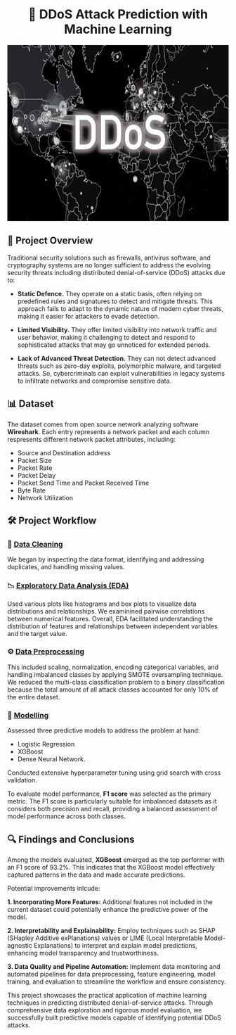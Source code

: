 <h1 align="center">
  🤖 DDoS Attack Prediction with Machine Learning
</h1>

<p align="center">
  <img src="https://github.com/aidos-askhatuly/DDos_attack_detection/raw/main/pics/ddosattacks.jpg" alt="Description" width="600" height="400">
</p>

## 🎯 Project Overview
Traditional security solutions such as firewalls, antivirus software, and cryptography systems are no longer sufficient to address the evolving security threats including distiributed denial-of-service (DDoS) attacks due to:

- **Static Defence.** They operate on a static basis, often relying on predefined rules and signatures to detect and mitigate threats. This approach fails to adapt to the dynamic nature of modern cyber threats, making it easier for attackers to evade detection.

- **Limited Visibility.** They offer limited visibility into network traffic and user behavior, making it challenging to detect and respond to sophisticated attacks that may go unnoticed for extended periods.

- **Lack of Advanced Threat Detection.**  They can not detect advanced threats such as zero-day exploits, polymorphic malware, and targeted attacks. So, cybercriminals can exploit vulnerabilities in legacy systems to infiltrate networks and compromise sensitive data.

##  📊 Dataset
The dataset comes from open source network analyzing software **Wireshark**. Each entry represents a network packet and each column respresents different network packet attributes, including:
* Source and Destination address
* Packet Size
* Packet Rate
* Packet Delay
* Packet Send Time and Packet Received Time
* Byte Rate
* Network Utilization

## 🛠️ Project Workflow
### 🧹 <a href=https://github.com/aidos-askhatuly/DDos_attack_detection/blob/main/1.%20Data%20Cleaning.ipynb> Data Cleaning</a>
We began by inspecting the data format, identifying and addressing duplicates, and handling missing values.

### 📉 <a href=https://github.com/aidos-askhatuly/DDos_attack_detection/blob/main/2.%20EDA.ipynb> Exploratory Data Analysis (EDA) </a>
Used various plots like histograms and box plots to visualize data distributions and relationships. We examinined pairwise correlations between numerical features. Overall, EDA facilitated understanding the distribution of features and relationships between independent variables and the target value.

### ⚙️ <a href=https://github.com/aidos-askhatuly/DDos_attack_detection/blob/main/3.%20Data%20Preprocessing.ipynb> Data Preprocessing </a>
This included scaling, normalization, encoding categorical variables, and handling imbalanced classes by applying SMOTE oversampling technique. We reduced the multi-class classification problem to a binary classification because the total amount of all attack classes accounted for only 10% of the entire dataset.
### 🔮 <a href=https://github.com/aidos-askhatuly/DDos_attack_detection/blob/main/4.%20Modelling.ipynb> Modelling </a>
Assessed three predictive models to address the problem at hand:
* Logistic Regression
* XGBoost
* Dense Neural Network.
  
Conducted extensive hyperparameter tuning using grid search with cross validation.

To evaluate model performance, **F1 score** was selected as the primary metric. The F1 score is particularly suitable for imbalanced datasets as it considers both precision and recall, providing a balanced assessment of model performance across both classes.
## 🔍 Findings and Conclusions
Among the models evaluated, **XGBoost** emerged as the top performer with an F1 score of 93.2%. This indicates that the XGBoost model effectively captured patterns in the data and made accurate predictions.

Potential improvements inlcude:

**1. Incorporating More Features:** Additional features not included in the current dataset could potentially enhance the predictive power of the model.

**2. Interpretability and Explainability:** Employ techniques such as SHAP (SHapley Additive exPlanations) values or LIME (Local Interpretable Model-agnostic Explanations) to interpret and explain model predictions, enhancing model transparency and trustworthiness.

**3. Data Quality and Pipeline Automation:** Implement data monitoring and automated pipelines for data preprocessing, feature engineering, model training, and evaluation to streamline the workflow and ensure consistency.

This project showcases the practical application of machine learning techniques in predicting distributed denial-of-service attacks. Through comprehensive data exploration and rigorous model evaluation, we successfully built predictive models capable of identifying potential DDoS attacks.
